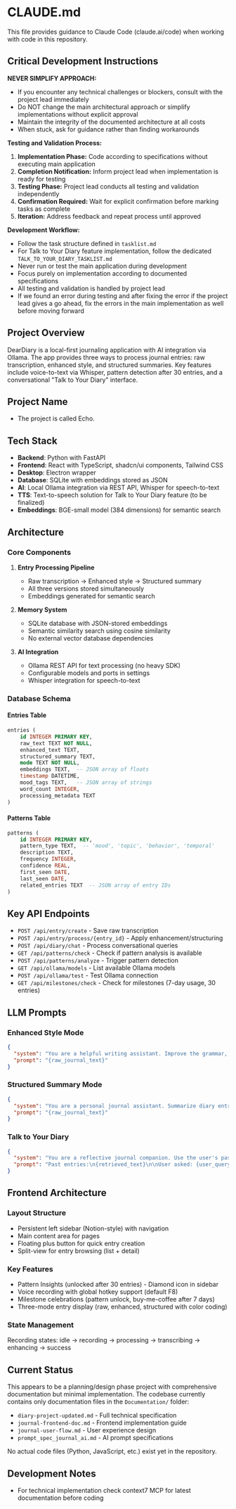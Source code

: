 # CLAUDE.md

This file provides guidance to Claude Code (claude.ai/code) when working with code in this repository.

## Critical Development Instructions

**NEVER SIMPLIFY APPROACH:**
- If you encounter any technical challenges or blockers, consult with the project lead immediately
- Do NOT change the main architectural approach or simplify implementations without explicit approval
- Maintain the integrity of the documented architecture at all costs
- When stuck, ask for guidance rather than finding workarounds

**Testing and Validation Process:**
1. **Implementation Phase:** Code according to specifications without executing main application
2. **Completion Notification:** Inform project lead when implementation is ready for testing
3. **Testing Phase:** Project lead conducts all testing and validation independently
4. **Confirmation Required:** Wait for explicit confirmation before marking tasks as complete
5. **Iteration:** Address feedback and repeat process until approved

**Development Workflow:**
- Follow the task structure defined in `tasklist.md`
- For Talk to Your Diary feature implementation, follow the dedicated `TALK_TO_YOUR_DIARY_TASKLIST.md`
- Never run or test the main application during development
- Focus purely on implementation according to documented specifications
- All testing and validation is handled by project lead
- If we found an error during testing and after fixing the error if the project lead gives a go ahead, fix the errors in the main implementation as well before moving forward

## Project Overview

DearDiary is a local-first journaling application with AI integration via Ollama. The app provides three ways to process journal entries: raw transcription, enhanced style, and structured summaries. Key features include voice-to-text via Whisper, pattern detection after 30 entries, and a conversational "Talk to Your Diary" interface.

## Project Name

- The project is called Echo.

## Tech Stack

- **Backend**: Python with FastAPI
- **Frontend**: React with TypeScript, shadcn/ui components, Tailwind CSS
- **Desktop**: Electron wrapper
- **Database**: SQLite with embeddings stored as JSON
- **AI**: Local Ollama integration via REST API, Whisper for speech-to-text
- **TTS**: Text-to-speech solution for Talk to Your Diary feature (to be finalized)
- **Embeddings**: BGE-small model (384 dimensions) for semantic search

## Architecture

### Core Components

1. **Entry Processing Pipeline**
   - Raw transcription → Enhanced style → Structured summary
   - All three versions stored simultaneously
   - Embeddings generated for semantic search

2. **Memory System**
   - SQLite database with JSON-stored embeddings
   - Semantic similarity search using cosine similarity
   - No external vector database dependencies

3. **AI Integration**
   - Ollama REST API for text processing (no heavy SDK)
   - Configurable models and ports in settings
   - Whisper integration for speech-to-text

### Database Schema

#### Entries Table
```sql
entries (
    id INTEGER PRIMARY KEY,
    raw_text TEXT NOT NULL,
    enhanced_text TEXT,
    structured_summary TEXT,
    mode TEXT NOT NULL,
    embeddings TEXT,  -- JSON array of floats
    timestamp DATETIME,
    mood_tags TEXT,   -- JSON array of strings
    word_count INTEGER,
    processing_metadata TEXT
)
```

#### Patterns Table
```sql
patterns (
    id INTEGER PRIMARY KEY,
    pattern_type TEXT,  -- 'mood', 'topic', 'behavior', 'temporal'
    description TEXT,
    frequency INTEGER,
    confidence REAL,
    first_seen DATE,
    last_seen DATE,
    related_entries TEXT  -- JSON array of entry IDs
)
```

## Key API Endpoints

- `POST /api/entry/create` - Save raw transcription
- `POST /api/entry/process/{entry_id}` - Apply enhancement/structuring
- `POST /api/diary/chat` - Process conversational queries
- `GET /api/patterns/check` - Check if pattern analysis is available
- `POST /api/patterns/analyze` - Trigger pattern detection
- `GET /api/ollama/models` - List available Ollama models
- `POST /api/ollama/test` - Test Ollama connection
- `GET /api/milestones/check` - Check for milestones (7-day usage, 30 entries)

## LLM Prompts

### Enhanced Style Mode
```json
{
  "system": "You are a helpful writing assistant. Improve the grammar, punctuation, and flow of personal journal entries. Keep the original tone and intent. Do not remove slang or informal expressions unless absolutely necessary. Keep it personal and natural.",
  "prompt": "{raw_journal_text}"
}
```

### Structured Summary Mode
```json
{
  "system": "You are a personal journal assistant. Summarize diary entries into a few short, structured paragraphs. Identify key topics, emotions, or events. Use warm, human language. Do not rewrite everything—just organize the main ideas clearly.",
  "prompt": "{raw_journal_text}"
}
```

### Talk to Your Diary
```json
{
  "system": "You are a reflective journal companion. Use the user's past journal entries to answer their question. Speak gently, and do not offer advice. Reflect on what they've already shared or summarize their experiences.",
  "prompt": "Past entries:\n{retrieved_text}\n\nUser asked: {user_query}"
}
```

## Frontend Architecture

### Layout Structure
- Persistent left sidebar (Notion-style) with navigation
- Main content area for pages
- Floating plus button for quick entry creation
- Split-view for entry browsing (list + detail)

### Key Features
- Pattern Insights (unlocked after 30 entries) - Diamond icon in sidebar
- Voice recording with global hotkey support (default F8)
- Milestone celebrations (pattern unlock, buy-me-coffee after 7 days)
- Three-mode entry display (raw, enhanced, structured with color coding)

### State Management
Recording states: idle → recording → processing → transcribing → enhancing → success

## Current Status

This appears to be a planning/design phase project with comprehensive documentation but minimal implementation. The codebase currently contains only documentation files in the `Documentation/` folder:
- `diary-project-updated.md` - Full technical specification
- `journal-frontend-doc.md` - Frontend implementation guide  
- `journal-user-flow.md` - User experience design
- `prompt_spec_journal_ai.md` - AI prompt specifications

No actual code files (Python, JavaScript, etc.) exist yet in the repository.

## Development Notes

- For technical implementation check context7 MCP for latest documentation before coding